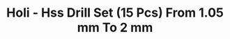 ---
layout: product
title: "Holi - Hss Drill Set (15 Pcs) From 1.05 mm To 2 mm"
price: "TBA" 
desc: "N/A"
img_path: "/assets/img/HO102.jpg"
brand: "N/A"
available: false
special_offer: false
new: false
soon: false
cat: "070000"
subcat: "0N/A"
subsubcat: "0N/A"
sifra: "HO102"
popular: true
---